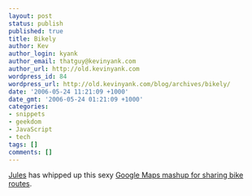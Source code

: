 ```yaml
---
layout: post
status: publish
published: true
title: Bikely
author: Kev
author_login: kyank
author_email: thatguy@kevinyank.com
author_url: http://old.kevinyank.com
wordpress_id: 84
wordpress_url: http://old.kevinyank.com/blog/archives/bikely/
date: '2006-05-24 11:21:09 +1000'
date_gmt: '2006-05-24 01:21:09 +1000'
categories:
- snippets
- geekdom
- JavaScript
- tech
tags: []
comments: []
---
```

<p><a href="http://jules.com.au/blog/">Jules</a> has whipped up this sexy <a href="http://www.bikely.com/">Google Maps mashup for sharing bike routes</a>.</p>
